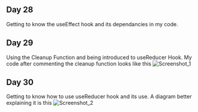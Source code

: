 ## Day 28
Getting to know the useEffect hook and its dependancies in my code.  
## Day 29  
Using the Cleanup Function and being introduced to useReducer Hook. My code after commenting the cleanup function looks like this ![Screenshot_1](https://user-images.githubusercontent.com/90603989/173208294-fe58302a-9097-4b4c-a491-7cbb737f2608.png)  
## Day 30  
Getting to know how to use useReducer hook and its use. A diagram better explaining it is this ![Screenshot_2](https://user-images.githubusercontent.com/90603989/173399061-2b42c321-a44a-4693-bbed-5a25e05c44c5.png)
